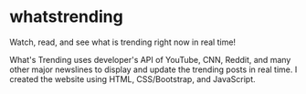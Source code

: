 # whatstrending
Watch, read, and see what is trending right now in real time!

What's Trending uses developer's API of YouTube, CNN, Reddit, and many other major newslines to display and update the trending posts in real time. I created the website using HTML, CSS/Bootstrap, and JavaScript. 
